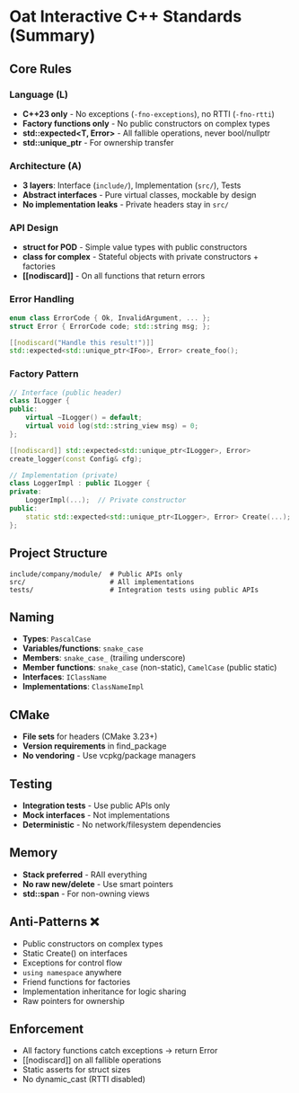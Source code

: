 # Oat Interactive C++ Standards (Summary)

## Core Rules

### Language (L)
- **C++23 only** - No exceptions (`-fno-exceptions`), no RTTI (`-fno-rtti`)
- **Factory functions only** - No public constructors on complex types
- **std::expected<T, Error>** - All fallible operations, never bool/nullptr
- **std::unique_ptr** - For ownership transfer

### Architecture (A)
- **3 layers**: Interface (`include/`), Implementation (`src/`), Tests
- **Abstract interfaces** - Pure virtual classes, mockable by design
- **No implementation leaks** - Private headers stay in `src/`

### API Design
- **struct for POD** - Simple value types with public constructors
- **class for complex** - Stateful objects with private constructors + factories
- **[[nodiscard]]** - On all functions that return errors

### Error Handling
```cpp
enum class ErrorCode { Ok, InvalidArgument, ... };
struct Error { ErrorCode code; std::string msg; };

[[nodiscard("Handle this result!")]]
std::expected<std::unique_ptr<IFoo>, Error> create_foo();
```

### Factory Pattern
```cpp
// Interface (public header)
class ILogger {
public:
    virtual ~ILogger() = default;
    virtual void log(std::string_view msg) = 0;
};

[[nodiscard]] std::expected<std::unique_ptr<ILogger>, Error> 
create_logger(const Config& cfg);

// Implementation (private)
class LoggerImpl : public ILogger {
private:
    LoggerImpl(...);  // Private constructor
public:
    static std::expected<std::unique_ptr<ILogger>, Error> Create(...);
};
```

## Project Structure
```
include/company/module/  # Public APIs only
src/                     # All implementations  
tests/                   # Integration tests using public APIs
```

## Naming
- **Types**: `PascalCase`
- **Variables/functions**: `snake_case`  
- **Members**: `snake_case_` (trailing underscore)
- **Member functions**: `snake_case` (non-static), `CamelCase` (public static)
- **Interfaces**: `IClassName`
- **Implementations**: `ClassNameImpl`

## CMake
- **File sets** for headers (CMake 3.23+)
- **Version requirements** in find_package
- **No vendoring** - Use vcpkg/package managers

## Testing
- **Integration tests** - Use public APIs only
- **Mock interfaces** - Not implementations
- **Deterministic** - No network/filesystem dependencies

## Memory
- **Stack preferred** - RAII everything
- **No raw new/delete** - Use smart pointers
- **std::span** - For non-owning views

## Anti-Patterns ❌
- Public constructors on complex types
- Static Create() on interfaces  
- Exceptions for control flow
- `using namespace` anywhere
- Friend functions for factories
- Implementation inheritance for logic sharing
- Raw pointers for ownership

## Enforcement
- All factory functions catch exceptions → return Error
- [[nodiscard]] on all fallible operations
- Static asserts for struct sizes
- No dynamic_cast (RTTI disabled)